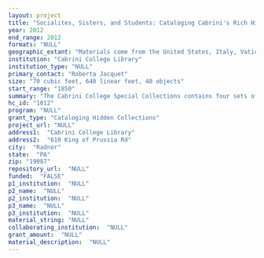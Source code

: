 ```yaml
--- 
layout: project 
title: "Socialites, Sisters, and Students: Cataloging Cabrini's Rich History"
year: 2012
end_range: 2012
formats: "NULL"
geographic_extant: "Materials come from the United States, Italy, Vatican, South and Central America."
institution: "Cabrini College Library"
institution_type: "NULL"
primary_contact: "Roberta Jacquet"
size: "70 cubic feet, 640 linear feet, 40 objects"
start_range: "1850"
summary: "The Cabrini College Special Collections contains four sets of distinct materials: 1. Records and photographs relating the history of Woodcrest estate are held in the College Archives. Established by the James W. Paul family in 1902 and the family estate of Dr. John T. Dorrance, inventor of the Campbell's Soup formula, Woodcrest mansion was designed by renowned architect Horace Trumbauer. The estate originally comprised 500 acres landscaped by Frederick Law Olmsted, designer of New York's Central Park. 2. The history of the College is reflected in its archival records, significant to the history of American higher education, American Roman Catholic history and higher education, as well as the history and culture of women from a variety of socio-economic levels and Catholic ethnic groups in America for the last fifty years. 3. The Religious Folk Art Collection is a collection of religious material objects in various formats including folk paintings, statues, crucifixes, paper ephemera, and votives . Its emphasis is on Christian ethnographic artifacts of the Americas. This collection was established in 2000 for both teaching and research under the auspices of The Rhodes Consultation for the Future of the Church-Related College as supported by the Lilly Endowment. 4. The Cabriniana collection contains a large collection of writing and ephemera from the life of Frances Xavier Cabrini, the first American saint, and contains documentation of her canonization."
hc_id: "1012"
program: "NULL"
grant_type: "Cataloging Hidden Collections"
project_url: "NULL"
address1:  "Cabrini College Library"
address2:  "610 King of Prussia Rd"
city:  "Radnor"
state:  "PA"
zip: "19087"
repository_url:  "NULL"
funded:  "FALSE"
p1_institution:  "NULL"
p2_name:  "NULL"
p2_institution:  "NULL"
p3_name:  "NULL"
p3_institution:  "NULL"
material_string: "NULL"
collaborating_institution:  "NULL"
grant_amount:  "NULL"
material_description:  "NULL"
---
```

